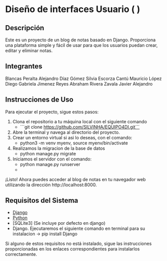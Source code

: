 # Diseño de interfaces Usuario (  )

## Descripción
Este es un proyecto de un blog de notas basado en Django. Proporciona una plataforma simple y fácil de usar para que los usuarios puedan crear, editar y eliminar notas.

## Integrantes
Blancas Peralta Alejandro
Díaz Gómez Silvia
Escorza Cantú Mauricio
López Diego Gabriela 
Jimenez Reyes Abraham
Rivera Zavala Javier Alejandro


## Instrucciones de Uso
Para ejecutar el proyecto, sigue estos pasos:

1. Clona el repositorio a tu máquina local con el siguiente comando
   - ´´´git clone https://github.com/SlLVlNHA/EQUIPO4DI.git´´´
2. Abre la terminal y navega al directorio del proyecto.
3. Crear un entorno virtual si asi lo deseas, con el comando:
   - python3 -m venv myenv, source myenv/bin/activate
4. Realizamos la migracion de la base de datos
   - python manage.py migrate
5. Iniciamos el servidor con el comando:
   - python manage.py runserver
   - 
¡Listo! Ahora puedes acceder al blog de notas en tu navegador web utilizando la dirección http://localhost:8000.

## Requisitos del Sistema
- [Django](https://docs.djangoproject.com/en/5.0/topics/install/)
- [Python](https://www.python.org/downloads/)
- [SQLite3] (Se incluye por defecto en django)
- Django. Ejecutaremos el siguiente comando en terminal para su instalacion -> pip install Django

Si alguno de estos requisitos no está instalado, sigue las instrucciones proporcionadas en los enlaces correspondientes para instalarlos correctamente.
